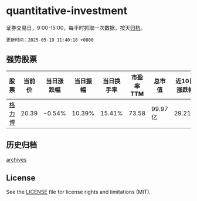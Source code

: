 # quantitative-investment

证券交易日，9:00-15:00，每半时抓取一次数据，按天[归档](archives)。

`更新时间：2025-05-19 11:40:18 +0800`

## 强势股票

|股票|当前价|当日涨跌幅|当日振幅|当日换手率|市盈率TTM|总市值|近10日涨跌幅|
|----|----|----|----|----|----|----|----|
|[格力博](https://xueqiu.com/S/SZ301260)|20.39|-0.54%|10.39%|15.41%|73.58|99.97亿|29.21%|

## 历史归档

[archives](archives)

## License

See the [LICENSE](LICENSE) file for license rights and limitations (MIT).